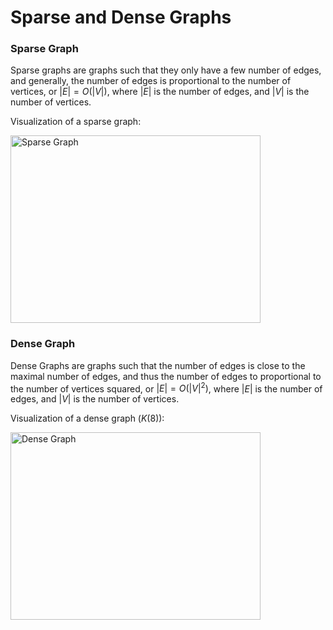 # Sparse and Dense Graphs

### Sparse Graph

Sparse graphs are graphs such that they only have a few number of edges, and generally, the number
of edges is proportional to the number of vertices, or $|E| = O(|V|)$, where $|E|$ is the number of 
edges, and $|V|$ is the number of vertices. 

Visualization of a sparse graph:

<img src="https://firebasestorage.googleapis.com/v0/b/algorithm-helper-storage.appspot.com/o/img%2Falgorithms%2Fgraphs%2Fsparse-graph.png?alt=media&token=ebde84e4-9dd4-452c-a8e4-80ef73354128" alt="Sparse Graph" width="400" height="300">

### Dense Graph

Dense Graphs are graphs such that the number of edges is close to the maximal number of edges, and 
thus the number of edges to proportional to the number of vertices squared, or $|E| = O(|V|^2)$,
 where $|E|$ is the number of edges, and $|V|$ is the number of vertices. 

Visualization of a dense graph ($K(8)$):

<img src="https://firebasestorage.googleapis.com/v0/b/algorithm-helper-storage.appspot.com/o/img%2Falgorithms%2Fgraphs%2Fdense-graph.png?alt=media&token=d7b2c3e7-8aff-4530-987a-4b233f282f00" alt="Dense Graph" width="400" height="300">
